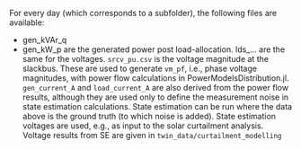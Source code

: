 For every day (which corresponds to a subfolder), the following files are available:
- gen_kVAr_q
- gen_kW_p
are the generated power post load-allocation. lds_... are the same for the voltages.
`srcv_pu.csv` is the voltage magnitude at the slackbus.
These are used to generate `vm_pf`, i.e., phase voltage magnitudes, with power flow calculations in PowerModelsDistribution.jl.
`gen_current_A` and `load_current_A` are also derived from the power flow results, although they are used only to define the measurement noise in state estimation calculations.
State estimation can be run where the data above is the ground truth (to which noise is added).
State estimation voltages are used, e.g., as input to the solar curtailment analysis. 
Voltage results from SE are given in `twin_data/curtailment_modelling`
